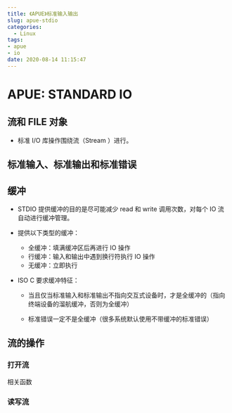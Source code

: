 ```yaml
---
title: 《APUE》标准输入输出
slug: apue-stdio
categories:
  - Linux
tags:
- apue
- io
date: 2020-08-14 11:15:47
---
```

# APUE: STANDARD IO

## 流和 FILE 对象

- 标准 I/O 库操作围绕流（Stream ）进行。



## 标准输入、标准输出和标准错误



## 缓冲

- STDIO 提供缓冲的目的是尽可能减少 read 和 write 调用次数，对每个 IO 流自动进行缓冲管理。
- 提供以下类型的缓冲：
  - 全缓冲：填满缓冲区后再进行 IO 操作
  - 行缓冲：输入和输出中遇到换行符执行 IO 操作
  - 无缓冲：立即执行

- ISO C 要求缓冲特征：

  - 当且仅当标准输入和标准输出不指向交互式设备时，才是全缓冲的（指向终端设备的溜航缓冲，否则为全缓冲）

  - 标准错误一定不是全缓冲（很多系统默认使用不带缓冲的标准错误）

    

## 流的操作

### 打开流

相关函数





### 读写流

